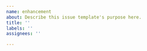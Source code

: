 ```yaml
---
name: enhancement
about: Describe this issue template's purpose here.
title: ''
labels: ''
assignees: ''

---
```



